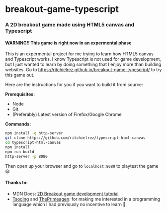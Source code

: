 # breakout-game-typescript
### A 2D breakout game made using HTML5 canvas and Typescript 
#### WARNING!! This game is right now in an expermental phase

This is an expermental project for me trying to learn how HTML5 canvas and Typescript works. I
know Typescript is not used for game development, but I just wanted to learn by doing something that
I enjoy more than building websites. Go to https://ritchielrez.github.io/breakout-game-typescript/ to
try this game out.

Here are the instructions for you if you want to build it from source:

**Prerequisites:**

- Node
- Git
- (Preferably) Latest version of Firefox/Google Chrome

**Commands:**

```bash
npm install -g http-server
git clone https://github.com/ritchielrez/typescript-html-canvas
cd typescript-html-canvas
npm install
npm run build
http-server -p 8080
```

Then open up your browser and go to `localhost:8080` to playtest the game 😃

#### Thanks to:
- MDN Docs: [2D Breakout game development tutorial](https://developer.mozilla.org/en-US/docs/Games/Tutorials/2D_Breakout_game_pure_JavaScript)
- [Tsoding](https://www.youtube.com/c/TsodingDaily) and [ThePrimeagen](https://www.youtube.com/channel/UC8ENHE5xdFSwx71u3fDH5Xw): for making me interested in a programming language which I had previously no incentive to learn 🙂
